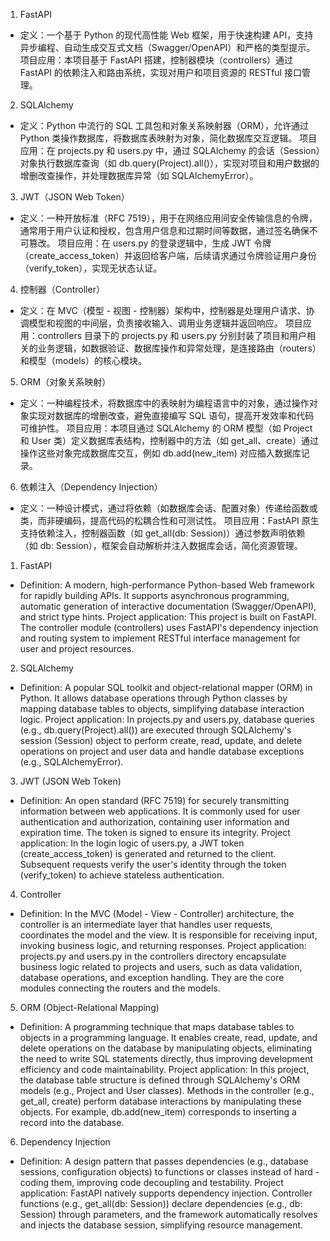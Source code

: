 <!--------------------------------------------- by2205308010333徐济艺 ------------------------------------------------------------->
1. FastAPI
- 定义：一个基于 Python 的现代高性能 Web 框架，用于快速构建 API，支持异步编程、自动生成交互式文档（Swagger/OpenAPI）和严格的类型提示。
项目应用：本项目基于 FastAPI 搭建，控制器模块（controllers）通过 FastAPI 的依赖注入和路由系统，实现对用户和项目资源的 RESTful 接口管理。
2. SQLAlchemy
- 定义：Python 中流行的 SQL 工具包和对象关系映射器（ORM），允许通过 Python 类操作数据库，将数据库表映射为对象，简化数据库交互逻辑。
项目应用：在 projects.py 和 users.py 中，通过 SQLAlchemy 的会话（Session）对象执行数据库查询（如 db.query(Project).all()），实现对项目和用户数据的增删改查操作，并处理数据库异常（如 SQLAlchemyError）。
3. JWT（JSON Web Token）
- 定义：一种开放标准（RFC 7519），用于在网络应用间安全传输信息的令牌，通常用于用户认证和授权，包含用户信息和过期时间等数据，通过签名确保不可篡改。
项目应用：在 users.py 的登录逻辑中，生成 JWT 令牌（create_access_token）并返回给客户端，后续请求通过令牌验证用户身份（verify_token），实现无状态认证。
4. 控制器（Controller）
- 定义：在 MVC（模型 - 视图 - 控制器）架构中，控制器是处理用户请求、协调模型和视图的中间层，负责接收输入、调用业务逻辑并返回响应。
项目应用：controllers 目录下的 projects.py 和 users.py 分别封装了项目和用户相关的业务逻辑，如数据验证、数据库操作和异常处理，是连接路由（routers）和模型（models）的核心模块。
5. ORM（对象关系映射）
- 定义：一种编程技术，将数据库中的表映射为编程语言中的对象，通过操作对象实现对数据库的增删改查，避免直接编写 SQL 语句，提高开发效率和代码可维护性。
项目应用：本项目通过 SQLAlchemy 的 ORM 模型（如 Project 和 User 类）定义数据库表结构，控制器中的方法（如 get_all、create）通过操作这些对象完成数据库交互，例如 db.add(new_item) 对应插入数据库记录。
6. 依赖注入（Dependency Injection）
- 定义：一种设计模式，通过将依赖（如数据库会话、配置对象）传递给函数或类，而非硬编码，提高代码的松耦合性和可测试性。
项目应用：FastAPI 原生支持依赖注入，控制器函数（如 get_all(db: Session)）通过参数声明依赖（如 db: Session），框架会自动解析并注入数据库会话，简化资源管理。
<!--------------------------------------------- by2205308010333徐济艺 ------------------------------------------------------------->


1. FastAPI
- Definition: A modern, high-performance Python-based Web framework for rapidly building APIs. It supports asynchronous programming, automatic generation of interactive documentation (Swagger/OpenAPI), and strict type hints.
Project application: This project is built on FastAPI. The controller module (controllers) uses FastAPI's dependency injection and routing system to implement RESTful interface management for user and project resources.
2. SQLAlchemy
- Definition: A popular SQL toolkit and object-relational mapper (ORM) in Python. It allows database operations through Python classes by mapping database tables to objects, simplifying database interaction logic.
Project application: In projects.py and users.py, database queries (e.g., db.query(Project).all()) are executed through SQLAlchemy's session (Session) object to perform create, read, update, and delete operations on project and user data and handle database exceptions (e.g., SQLAlchemyError).
3. JWT (JSON Web Token)
- Definition: An open standard (RFC 7519) for securely transmitting information between web applications. It is commonly used for user authentication and authorization, containing user information and expiration time. The token is signed to ensure its integrity.
Project application: In the login logic of users.py, a JWT token (create_access_token) is generated and returned to the client. Subsequent requests verify the user's identity through the token (verify_token) to achieve stateless authentication.
4. Controller
- Definition: In the MVC (Model - View - Controller) architecture, the controller is an intermediate layer that handles user requests, coordinates the model and the view. It is responsible for receiving input, invoking business logic, and returning responses.
Project application: projects.py and users.py in the controllers directory encapsulate business logic related to projects and users, such as data validation, database operations, and exception handling. They are the core modules connecting the routers and the models.
5. ORM (Object-Relational Mapping)
- Definition: A programming technique that maps database tables to objects in a programming language. It enables create, read, update, and delete operations on the database by manipulating objects, eliminating the need to write SQL statements directly, thus improving development efficiency and code maintainability.
Project application: In this project, the database table structure is defined through SQLAlchemy's ORM models (e.g., Project and User classes). Methods in the controller (e.g., get_all, create) perform database interactions by manipulating these objects. For example, db.add(new_item) corresponds to inserting a record into the database.
6. Dependency Injection
- Definition: A design pattern that passes dependencies (e.g., database sessions, configuration objects) to functions or classes instead of hard - coding them, improving code decoupling and testability.
Project application: FastAPI natively supports dependency injection. Controller functions (e.g., get_all(db: Session)) declare dependencies (e.g., db: Session) through parameters, and the framework automatically resolves and injects the database session, simplifying resource management.
<!--------------------------------------------- by2205308010333徐济艺 ------------------------------------------------------------->
